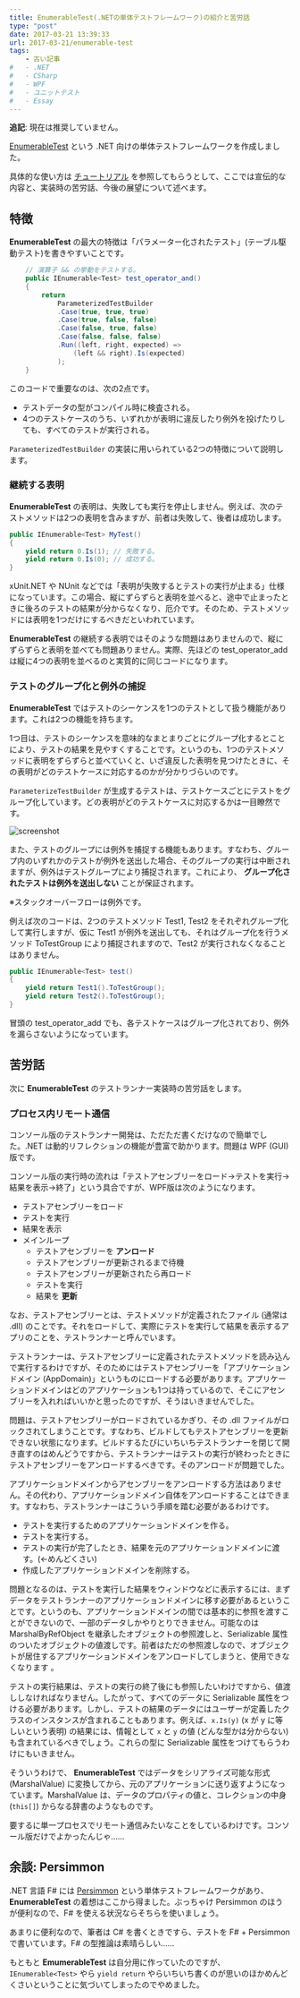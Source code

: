 ```yaml
---
title: EnumerableTest(.NETの単体テストフレームワーク)の紹介と苦労話
type: "post"
date: 2017-03-21 13:39:33
url: 2017-03-21/enumerable-test
tags:
    - 古い記事
#   - .NET
#   - CSharp
#   - WPF
#   - ユニットテスト
#   - Essay
---
```


**追記**: 現在は推奨していません。

<!--more-->

[EnumerableTest](https://github.com/vain0x/enumerable-test-dotnet) という .NET 向けの単体テストフレームワークを作成しました。

具体的な使い方は [チュートリアル](https://vain0x.github.io/enumerable-test-dotnet/articles/tutorials/walk-around.html) を参照してもらうとして、ここでは宣伝的な内容と、実装時の苦労話、今後の展望について述べます。

## 特徴
**EnumerableTest** の最大の特徴は「パラメーター化されたテスト」(テーブル駆動テスト)を書きやすいことです。

```csharp
    // 演算子 && の挙動をテストする。
    public IEnumerable<Test> test_operator_and()
    {
        return
            ParameterizedTestBuilder
            .Case(true, true, true)
            .Case(true, false, false)
            .Case(false, true, false)
            .Case(false, false, false)
            .Run((left, right, expected) =>
                (left && right).Is(expected)
            );
    }
```

このコードで重要なのは、次の2点です。

- テストデータの型がコンパイル時に検査される。
- 4つのテストケースのうち、いずれかが表明に違反したり例外を投げたりしても、すべてのテストが実行される。

`ParameterizedTestBuilder` の実装に用いられている2つの特徴について説明します。

### 継続する表明
**EnumerableTest** の表明は、失敗しても実行を停止しません。例えば、次のテストメソッドは2つの表明を含みますが、前者は失敗して、後者は成功します。

```csharp
public IEnumerable<Test> MyTest()
{
    yield return 0.Is(1); // 失敗する。
    yield return 0.Is(0); // 成功する。
}
```

xUnit.NET や NUnit などでは「表明が失敗するとテストの実行が止まる」仕様になっています。この場合、縦にずらずらと表明を並べると、途中で止まったときに後ろのテストの結果が分からなくなり、厄介です。そのため、テストメソッドには表明を1つだけにするべきだといわれています。

**EnumerableTest** の継続する表明ではそのような問題はありませんので、縦にずらずらと表明を並べても問題ありません。実際、先ほどの test_operator_add は縦に4つの表明を並べるのと実質的に同じコードになります。

### テストのグループ化と例外の捕捉
**EnumerableTest** ではテストのシーケンスを1つのテストとして扱う機能があります。これは2つの機能を持ちます。

1つ目は、テストのシーケンスを意味的なまとまりごとにグループ化するとことにより、テストの結果を見やすくすることです。というのも、1つのテストメソッドに表明をずらずらと並べていくと、いざ違反した表明を見つけたときに、その表明がどのテストケースに対応するのかが分かりづらいのです。

`ParameterizeTestBuilder` が生成するテストは、テストケースごとにテストをグループ化しています。どの表明がどのテストケースに対応するかは一目瞭然です。

![screenshot](group-screenshot.png)

また、テストのグループには例外を捕捉する機能もあります。すなわち、グループ内のいずれかのテストが例外を送出した場合、そのグループの実行は中断されますが、例外はテストグループにより捕捉されます。これにより、 **グループ化されたテストは例外を送出しない** ことが保証されます。

※スタックオーバーフローは例外です。

例えば次のコードは、2つのテストメソッド Test1, Test2 をそれぞれグループ化して実行しますが、仮に Test1 が例外を送出しても、それはグループ化を行うメソッド ToTestGroup により捕捉されますので、Test2 が実行されなくなることはありません。

```csharp
public IEnumerable<Test> test()
{
    yield return Test1().ToTestGroup();
    yield return Test2().ToTestGroup();
}
```

冒頭の test_operator_add でも、各テストケースはグループ化されており、例外を漏らさないようになっています。

## 苦労話
次に **EnumerableTest** のテストランナー実装時の苦労話をします。

### プロセス内リモート通信
コンソール版のテストランナー開発は、ただただ書くだけなので簡単でした。.NET は動的リフレクションの機能が豊富で助かります。問題は WPF (GUI) 版です。

コンソール版の実行時の流れは「テストアセンブリーをロード→テストを実行→結果を表示→終了」という具合ですが、WPF版は次のようになります。

- テストアセンブリーをロード
- テストを実行
- 結果を表示
- メインループ
    - テストアセンブリーを **アンロード**
    - テストアセンブリーが更新されるまで待機
    - テストアセンブリーが更新されたら再ロード
    - テストを実行
    - 結果を **更新**

なお、テストアセンブリーとは、テストメソッドが定義されたファイル (通常は .dll) のことです。それをロードして、実際にテストを実行して結果を表示するアプリのことを、テストランナーと呼んでいます。

テストランナーは、テストアセンブリーに定義されたテストメソッドを読み込んで実行するわけですが、そのためにはテストアセンブリーを「アプリケーションドメイン (AppDomain)」というものにロードする必要があります。アプリケーションドメインはどのアプリケーションも1つは持っているので、そこにアセンブリーを入れればいいかと思ったのですが、そうはいきませんでした。

問題は、テストアセンブリーがロードされているかぎり、その .dll ファイルがロックされてしまうことです。すなわち、ビルドしてもテストアセンブリーを更新できない状態になります。ビルドするたびにいちいちテストランナーを閉じて開き直すのはめんどうですから、テストランナーはテストの実行が終わったときにテストアセンブリーをアンロードするべきです。そのアンロードが問題でした。

アプリケーションドメインからアセンブリーをアンロードする方法はありません。その代わり、アプリケーションドメイン自体をアンロードすることはできます。すなわち、テストランナーはこういう手順を踏む必要があるわけです。

- テストを実行するためのアプリケーションドメインを作る。
- テストを実行する。
- テストの実行が完了したとき、結果を元のアプリケーションドメインに渡す。(←めんどくさい)
- 作成したアプリケーションドメインを削除する。

問題となるのは、テストを実行した結果をウィンドウなどに表示するには、まずデータをテストランナーのアプリケーションドメインに移す必要があるということです。というのも、アプリケーションドメインの間では基本的に参照を渡すことができないので、一部のデータしかやりとりできません。可能なのは MarshalByRefObject を継承したオブジェクトの参照渡しと、Serializable 属性のついたオブジェクトの値渡しです。前者はただの参照渡しなので、オブジェクトが居住するアプリケーションドメインをアンロードしてしまうと、使用できなくなります 。

テストの実行結果は、テストの実行の終了後にも参照したいわけですから、値渡ししなければなりません。したがって、すべてのデータに Serializable 属性をつける必要があります。しかし、テストの結果のデータにはユーザーが定義したクラスのインスタンスが含まれることもあります。例えば、``x.Is(y)`` (x が y に等しいという表明) の結果には、情報として `x` と `y` の値 (どんな型かは分からない) も含まれているべきでしょう。これらの型に Serializable 属性をつけてもらうわけにもいきません。

そういうわけで、 **EnumerableTest** ではデータをシリアライズ可能な形式 (MarshalValue) に変換してから、元のアプリケーションに送り返すようになっています。MarshalValue は、データのプロパティの値と、コレクションの中身 (``this[]``) からなる辞書のようなものです。

要するに単一プロセスでリモート通信みたいなことをしているわけです。コンソール版だけでよかったんじゃ……

## 余談: Persimmon
.NET 言語 F# には [Persimmon](http://persimmon-projects.github.io/Persimmon/ja/) という単体テストフレームワークがあり、**EnumerableTest** の着想はここから得ました。ぶっちゃけ Persimmon のほうが便利なので、F# を使える状況ならそちらを使いましょう。

あまりに便利なので、筆者は C# を書くときですら、テストを F# + Persimmon で書いています。F# の型推論は素晴らしい……

もともと **EmumerableTest** は自分用に作っていたのですが、``IEnumerable<Test>`` やら ``yield return`` やらいちいち書くのが思いのほかめんどくさいということに気づいてしまったのでやめました。
